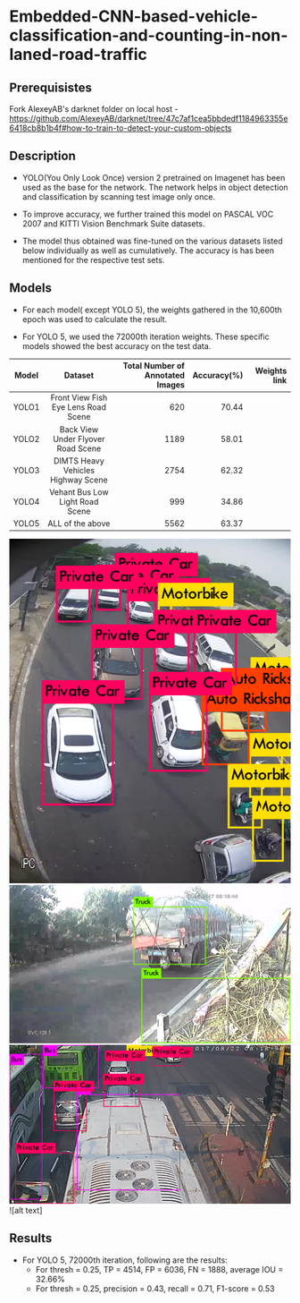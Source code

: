 # Embedded-CNN-based-vehicle-classification-and-counting-in-non-laned-road-traffic

## Prerequisistes

Fork AlexeyAB's darknet folder on local host - https://github.com/AlexeyAB/darknet/tree/47c7af1cea5bbdedf1184963355e6418cb8b1b4f#how-to-train-to-detect-your-custom-objects

## Description
* YOLO(You Only Look Once) version 2 pretrained on Imagenet has been used as the base for the network. The network helps in object detection and classification by scanning test image only once. 

* To improve accuracy, we further trained this model on PASCAL VOC 2007 and KITTI Vision Benchmark Suite datasets. 

* The model thus obtained was fine-tuned on the various datasets listed below individually as well as cumulatively. The accuracy is has been mentioned for the respective test sets.

## Models

* For each model( except YOLO 5), the weights gathered in the 10,600th epoch was used to calculate the result. 

* For YOLO 5, we used the 72000th iteration weights. These specific models showed the best accuracy on the test data.

| Model        |Dataset           | Total Number of Annotated Images  | Accuracy(%) |Weights link  |
| ------------- |:-------------:| -----:| -----:| -----:|
| YOLO1      | Front View Fish Eye Lens Road Scene | 620 | 70.44 |  |
|YOLO2     | Back View Under Flyover Road Scene     |   1189|  58.01|    |
| YOLO3 | DIMTS Heavy Vehicles Highway Scene   |  2754 |   62.32 |    |
| YOLO4 |Vehant Bus Low Light Road Scene |    999 |    34.86 |    |
| YOLO5 | ALL of the above    |    5562 |    63.37 |   |

![alt text](https://github.com/mansikhemka/Embedded-CNN-based-vehicle-classification-and-counting-in-non-laned-road-traffic/blob/master/t10.png)
![alt text](https://github.com/mansikhemka/Embedded-CNN-based-vehicle-classification-and-counting-in-non-laned-road-traffic/blob/master/t11.png)
![alt text](https://github.com/mansikhemka/Embedded-CNN-based-vehicle-classification-and-counting-in-non-laned-road-traffic/blob/master/t12.png)
![alt text]

## Results

* For YOLO 5, 72000th iteration, following are the results:
  * For thresh = 0.25, TP = 4514, FP = 6036, FN = 1888, average IOU = 32.66%
  * For thresh = 0.25, precision = 0.43, recall = 0.71, F1-score = 0.53
